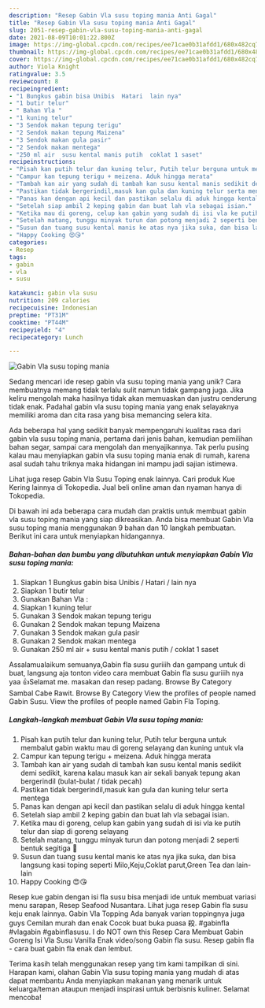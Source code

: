 ```yaml
---
description: "Resep Gabin Vla susu toping mania Anti Gagal"
title: "Resep Gabin Vla susu toping mania Anti Gagal"
slug: 2051-resep-gabin-vla-susu-toping-mania-anti-gagal
date: 2021-08-09T10:01:22.800Z
image: https://img-global.cpcdn.com/recipes/ee71cae0b31afdd1/680x482cq70/gabin-vla-susu-toping-mania-foto-resep-utama.jpg
thumbnail: https://img-global.cpcdn.com/recipes/ee71cae0b31afdd1/680x482cq70/gabin-vla-susu-toping-mania-foto-resep-utama.jpg
cover: https://img-global.cpcdn.com/recipes/ee71cae0b31afdd1/680x482cq70/gabin-vla-susu-toping-mania-foto-resep-utama.jpg
author: Viola Knight
ratingvalue: 3.5
reviewcount: 8
recipeingredient:
- "1 Bungkus gabin bisa Unibis  Hatari  lain nya"
- "1 butir telur"
- " Bahan Vla "
- "1 kuning telur"
- "3 Sendok makan tepung terigu"
- "2 Sendok makan tepung Maizena"
- "3 Sendok makan gula pasir"
- "2 Sendok makan mentega"
- "250 ml air  susu kental manis putih  coklat 1 saset"
recipeinstructions:
- "Pisah kan putih telur dan kuning telur, Putih telur berguna untuk membalut gabin waktu mau di goreng selayang dan kuning untuk vla"
- "Campur kan tepung terigu + meizena. Aduk hingga merata"
- "Tambah kan air yang sudah di tambah kan susu kental manis sedikit demi sedikit, karena kalau masuk kan air sekali banyak tepung akan bergerindil (bulat-bulat / tidak pecah)"
- "Pastikan tidak bergerindil,masuk kan gula dan kuning telur serta mentega"
- "Panas kan dengan api kecil dan pastikan selalu di aduk hingga kental"
- "Setelah siap ambil 2 keping gabin dan buat lah vla sebagai isian."
- "Ketika mau di goreng, celup kan gabin yang sudah di isi vla ke putih telur dan siap di goreng selayang"
- "Setelah matang, tunggu minyak turun dan potong menjadi 2 seperti bentuk segitiga 🔺"
- "Susun dan tuang susu kental manis ke atas nya jika suka, dan bisa langsung kasi toping seperti Milo,Keju,Coklat parut,Green Tea dan lain-lain"
- "Happy Cooking 😍😘"
categories:
- Resep
tags:
- gabin
- vla
- susu

katakunci: gabin vla susu 
nutrition: 209 calories
recipecuisine: Indonesian
preptime: "PT31M"
cooktime: "PT44M"
recipeyield: "4"
recipecategory: Lunch

---
```



![Gabin Vla susu toping mania](https://img-global.cpcdn.com/recipes/ee71cae0b31afdd1/680x482cq70/gabin-vla-susu-toping-mania-foto-resep-utama.jpg)

Sedang mencari ide resep gabin vla susu toping mania yang unik? Cara membuatnya memang tidak terlalu sulit namun tidak gampang juga. Jika keliru mengolah maka hasilnya tidak akan memuaskan dan justru cenderung tidak enak. Padahal gabin vla susu toping mania yang enak selayaknya memiliki aroma dan cita rasa yang bisa memancing selera kita.

Ada beberapa hal yang sedikit banyak mempengaruhi kualitas rasa dari gabin vla susu toping mania, pertama dari jenis bahan, kemudian pemilihan bahan segar, sampai cara mengolah dan menyajikannya. Tak perlu pusing kalau mau menyiapkan gabin vla susu toping mania enak di rumah, karena asal sudah tahu triknya maka hidangan ini mampu jadi sajian istimewa.

Lihat juga resep Gabin Vla Susu Toping enak lainnya. Cari produk Kue Kering lainnya di Tokopedia. Jual beli online aman dan nyaman hanya di Tokopedia.


Di bawah ini ada beberapa cara mudah dan praktis untuk membuat gabin vla susu toping mania yang siap dikreasikan. Anda bisa membuat Gabin Vla susu toping mania menggunakan 9 bahan dan 10 langkah pembuatan. Berikut ini cara untuk menyiapkan hidangannya.

<!--inarticleads1-->

##### Bahan-bahan dan bumbu yang dibutuhkan untuk menyiapkan Gabin Vla susu toping mania:

1. Siapkan 1 Bungkus gabin bisa Unibis / Hatari / lain nya
1. Siapkan 1 butir telur
1. Gunakan  Bahan Vla :
1. Siapkan 1 kuning telur
1. Gunakan 3 Sendok makan tepung terigu
1. Gunakan 2 Sendok makan tepung Maizena
1. Gunakan 3 Sendok makan gula pasir
1. Gunakan 2 Sendok makan mentega
1. Gunakan 250 ml air + susu kental manis putih / coklat 1 saset


Assalamualaikum semuanya,Gabin fla susu guriiih dan gampang untuk di buat, langsung aja tonton video cara membuat Gabin fla susu guriiih nya yaa 👍Selamat me. masakan dan resep padang. Browse By Category Sambal Cabe Rawit. Browse By Category View the profiles of people named Gabin Susu. View the profiles of people named Gabin Fla Toping. 

<!--inarticleads2-->

##### Langkah-langkah membuat Gabin Vla susu toping mania:

1. Pisah kan putih telur dan kuning telur, Putih telur berguna untuk membalut gabin waktu mau di goreng selayang dan kuning untuk vla
1. Campur kan tepung terigu + meizena. Aduk hingga merata
1. Tambah kan air yang sudah di tambah kan susu kental manis sedikit demi sedikit, karena kalau masuk kan air sekali banyak tepung akan bergerindil (bulat-bulat / tidak pecah)
1. Pastikan tidak bergerindil,masuk kan gula dan kuning telur serta mentega
1. Panas kan dengan api kecil dan pastikan selalu di aduk hingga kental
1. Setelah siap ambil 2 keping gabin dan buat lah vla sebagai isian.
1. Ketika mau di goreng, celup kan gabin yang sudah di isi vla ke putih telur dan siap di goreng selayang
1. Setelah matang, tunggu minyak turun dan potong menjadi 2 seperti bentuk segitiga 🔺
1. Susun dan tuang susu kental manis ke atas nya jika suka, dan bisa langsung kasi toping seperti Milo,Keju,Coklat parut,Green Tea dan lain-lain
1. Happy Cooking 😍😘


Resep kue gabin dengan isi fla susu bisa menjadi ide untuk membuat variasi menu sarapan, Resep Seafood Nusantara. Lihat juga resep Gabin fla susu keju enak lainnya. Gabin Vla Topping Ada banyak varian toppingnya juga guys Cemilan murah dan enak Cocok buat buka puasa 殺. #gabinfla #vlagabin #gabinflasusu. I do NOT own this Resep Cara Membuat Gabin Goreng Isi Vla Susu Vanilla Enak video/song Gabin fla susu. Resep gabin fla - cara buat gabin fla enak dan lembut. 

Terima kasih telah menggunakan resep yang tim kami tampilkan di sini. Harapan kami, olahan Gabin Vla susu toping mania yang mudah di atas dapat membantu Anda menyiapkan makanan yang menarik untuk keluarga/teman ataupun menjadi inspirasi untuk berbisnis kuliner. Selamat mencoba!
